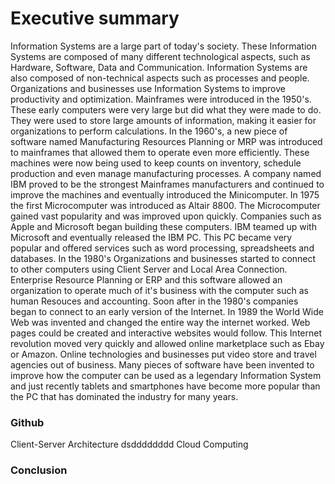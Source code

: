 # Executive summary 
Information Systems are a large part of today's society. These Information Systems are composed of many different technological aspects, such as Hardware, Software, Data and Communication. Information Systems are also composed of non-technical aspects such as processes and people. Organizations and businesses use Information Systems to improve productivity and optimization. Mainframes were introduced in the 1950's. These early computers were very large but did what they were made to do. They were used to store large amounts of information, making it easier for organizations to perform calculations. In the 1960's, a new piece of software named Manufacturing Resources Planning or MRP was introduced to mainframes that allowed them to operate even more efficiently. These machines were now being used to keep counts on inventory, schedule production and even manage manufacturing processes. A company named IBM proved to be the strongest Mainframes manufacturers and continued to improve the machines and eventually introduced the Minicomputer. In 1975 the first Microcomputer was introduced as Altair 8800. The Microcomputer gained vast popularity and was improved upon quickly. Companies such as Apple and Microsoft began building these computers. IBM teamed up with Microsoft and eventually released the IBM PC. This PC became very popular and offered services such as word processing, spreadsheets and databases. In the 1980's Organizations and businesses started to connect to other computers using Client Server and Local Area Connection. Enterprise Resource Planning or ERP and this software allowed an organization to operate much of it's business with the computer such as human Resouces and accounting. Soon after in the 1980's companies began to connect to an early version of the Internet. In 1989 the World Wide Web was invented and changed the entire way the internet worked. Web pages could be created and interactive websites would follow. This Internet revolution moved very quickly and allowed online marketplace such as Ebay or Amazon. Online technologies and businesses put video store and travel agencies out of business. Many pieces of software have been invented to improve how the computer can be used as a legendary Information System and just recently tablets and smartphones have become more popular than the PC that has dominated the industry for many years.
### Github
Client-Server Architecture
dsdddddddd
Cloud Computing
### Conclusion
